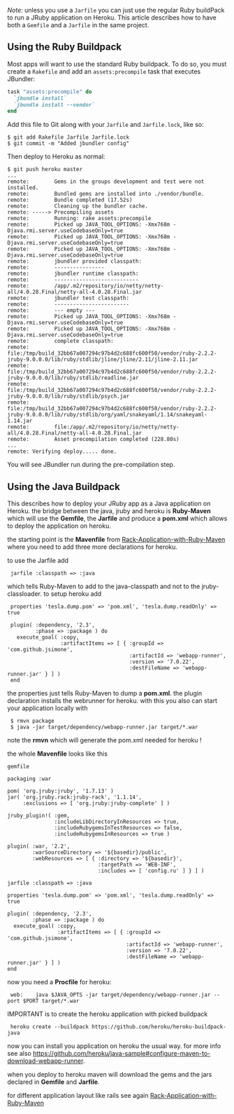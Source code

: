 *Note:* unless you use a `Jarfile` you can just use the regular Ruby buildPack to run a JRuby application on Heroku. This article describes how to have both a `Gemfile` and a `Jarfile` in the same project.

## Using the Ruby Buildpack

Most apps will want to use the standard Ruby buildpack. To do so, you must create a `Rakefile` and add an `assets:precompile` task that executes JBundler:

```ruby
task "assets:precompile" do
  `jbundle install`
  `jbundle install --vendor`
end
```

Add this file to Git along with your `Jarfile` and `Jarfile.lock`, like so:

```
$ git add Rakefile Jarfile Jarfile.lock
$ git commit -m "Added jbundler config"
```

Then deploy to Heroku as normal:

```
$ git push heroku master
...
remote:        Gems in the groups development and test were not installed.
remote:        Bundled gems are installed into ./vendor/bundle.
remote:        Bundle completed (17.52s)
remote:        Cleaning up the bundler cache.
remote: -----> Precompiling assets
remote:        Running: rake assets:precompile
remote:        Picked up JAVA_TOOL_OPTIONS: -Xmx768m -Djava.rmi.server.useCodebaseOnly=true
remote:        Picked up JAVA_TOOL_OPTIONS: -Xmx768m -Djava.rmi.server.useCodebaseOnly=true
remote:        Picked up JAVA_TOOL_OPTIONS: -Xmx768m -Djava.rmi.server.useCodebaseOnly=true
remote:        jbundler provided classpath:
remote:        ----------------
remote:        jbundler runtime classpath:
remote:        ---------------------------
remote:        /app/.m2/repository/io/netty/netty-all/4.0.28.Final/netty-all-4.0.28.Final.jar
remote:        jbundler test classpath:
remote:        ------------------------
remote:        --- empty ---
remote:        Picked up JAVA_TOOL_OPTIONS: -Xmx768m -Djava.rmi.server.useCodebaseOnly=true
remote:        Picked up JAVA_TOOL_OPTIONS: -Xmx768m -Djava.rmi.server.useCodebaseOnly=true
remote:        complete classpath:
remote:        file:/tmp/build_32bb67a007294c97b4d2c688fc600f50/vendor/ruby-2.2.2-jruby-9.0.0.0/lib/ruby/stdlib/jline/jline/2.11/jline-2.11.jar
remote:        file:/tmp/build_32bb67a007294c97b4d2c688fc600f50/vendor/ruby-2.2.2-jruby-9.0.0.0/lib/ruby/stdlib/readline.jar
remote:        file:/tmp/build_32bb67a007294c97b4d2c688fc600f50/vendor/ruby-2.2.2-jruby-9.0.0.0/lib/ruby/stdlib/psych.jar
remote:        file:/tmp/build_32bb67a007294c97b4d2c688fc600f50/vendor/ruby-2.2.2-jruby-9.0.0.0/lib/ruby/stdlib/org/yaml/snakeyaml/1.14/snakeyaml-1.14.jar
remote:        file:/app/.m2/repository/io/netty/netty-all/4.0.28.Final/netty-all-4.0.28.Final.jar
remote:        Asset precompilation completed (228.80s)
...
remote: Verifying deploy..... done.
```

You will see JBundler run during the pre-compilation step.

## Using the Java Buildpack

This describes how to deploy your JRuby app as a Java application on Heroku. the bridge between the java, jruby and heroku is **Ruby-Maven** which will use the **Gemfile**, the **Jarfile** and produce a **pom.xml** which allows to deploy the application on heroku.

the starting point is the **Mavenfile** from [Rack-Application-with-Ruby-Maven](Rack-Application-with-Ruby-Maven) where you need to add three more declarations for heroku.

to use the Jarfile add

     jarfile :classpath => :java

which tells Ruby-Maven to add to the java-classpath and not to the jruby-classloader. to setup heroku add
     
     properties 'tesla.dump.pom' => 'pom.xml', 'tesla.dump.readOnly' => true
   
     plugin( :dependency, '2.3',
             :phase => :package ) do
       execute_goal( :copy,
                     :artifactItems => [ { :groupId => 'com.github.jsimone',
                                           :artifactId => 'webapp-runner',
                                           :version => '7.0.22',
                                           :destFileName => 'webapp-runner.jar' } ] )
     end

the properties just tells Ruby-Maven to dump a **pom.xml**. the plugin declaration installs the webrunner for heroku. with this you also can start your application locally with

     $ rmvn package
     $ java -jar target/dependency/webapp-runner.jar target/*.war

note the **rmvn** which will generate the pom.xml needed for heroku !

the whole **Mavenfile** looks like this

    gemfile

    packaging :war

    pom( 'org.jruby:jruby', '1.7.13' )
    jar( 'org.jruby.rack:jruby-rack', '1.1.14', 
         :exclusions => [ 'org.jruby:jruby-complete' ] )
   
    jruby_plugin!( :gem,
                   :includeLibDirectoryInResources => true,
				   :includeRubygemsInTestResources => false,
                   :includeRubygemsInResources => true )
				   
    plugin( :war, '2.2',
            :warSourceDirectory => '${basedir}/public',
            :webResources => [ { :directory => '${basedir}',
                                 :targetPath => 'WEB-INF',
                                 :includes => [ 'config.ru' ] } ] )

    jarfile :classpath => :java

    properties 'tesla.dump.pom' => 'pom.xml', 'tesla.dump.readOnly' => true

    plugin( :dependency, '2.3',
            :phase => :package ) do
      execute_goal( :copy,
                    :artifactItems => [ { :groupId => 'com.github.jsimone',
                                          :artifactId => 'webapp-runner',
                                          :version => '7.0.22',
                                          :destFileName => 'webapp-runner.jar' } ] )
    end

now you need a **Procfile** for heroku:

     web:    java $JAVA_OPTS -jar target/dependency/webapp-runner.jar --port $PORT target/*.war

IMPORTANT is to create the heroku application with picked buildpack
     
     heroku create --buildpack https://github.com/heroku/heroku-buildpack-java
     
now you can install you application on heroku the usual way. for more info see also <https://github.com/heroku/java-sample#configure-maven-to-download-webapp-runner>.

when you deploy to heroku maven will download the gems and the jars declared in **Gemfile** and **Jarfile**.

for different application layout like rails see again [Rack-Application-with-Ruby-Maven](Rack-Application-with-Ruby-Maven)